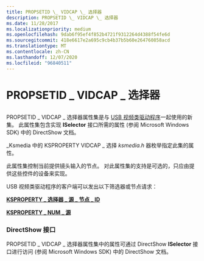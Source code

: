 ```yaml
---
title: PROPSETID \_ VIDCAP \_ 选择器
description: PROPSETID \_ VIDCAP \_ 选择器
ms.date: 11/28/2017
ms.localizationpriority: medium
ms.openlocfilehash: 9dab6f95ef4f852b4721f9312264d4388f54fe6d
ms.sourcegitcommit: 418e6617e2a695c9cb4b37b5b60e264760858acd
ms.translationtype: MT
ms.contentlocale: zh-CN
ms.lasthandoff: 12/07/2020
ms.locfileid: "96840511"
---
```

# <a name="propsetid_vidcap_selector"></a>PROPSETID \_ VIDCAP \_ 选择器


## <span id="ddk_propsetid_vidcap_selector_ks"></span><span id="DDK_PROPSETID_VIDCAP_SELECTOR_KS"></span>


PROPSETID \_ VIDCAP \_ 选择器属性集是与 [USB 视频类驱动程序](./usb-video-class-driver.md)一起使用的新集。 此属性集包含实现 **ISelector** 接口所需的属性 (参阅 Microsoft Windows SDK) 中的 DirectShow 文档。

\_Ksmedia 中的 KSPROPERTY VIDCAP \_ 选择 *ksmedia.h* 器枚举指定此集的属性。

此属性集控制当前提供镜头输入的节点。 对此属性集的支持是可选的，只应由提供这些控件的设备来实现。

USB 视频类驱动程序的客户端可以发出以下筛选器或节点请求：

[**KSPROPERTY \_ 选择器 \_ 源 \_ 节点 \_ ID**](ksproperty-selector-source-node-id.md)

[**KSPROPERTY \_ NUM \_ 源**](ksproperty-num-sources.md)

### <a name="span-iddirectshow_interfacesspanspan-iddirectshow_interfacesspandirectshow-interfaces"></a><span id="directshow_interfaces"></span><span id="DIRECTSHOW_INTERFACES"></span>DirectShow 接口

PROPSETID \_ VIDCAP \_ 选择器属性集中的属性可通过 DirectShow **ISelector** 接口进行访问 (参阅 Microsoft Windows SDK) 中的 DirectShow 文档。

 

